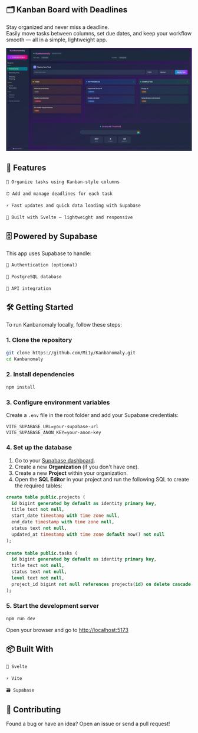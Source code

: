 ## 🗂️ Kanban Board with Deadlines

Stay organized and never miss a deadline.  
Easily move tasks between columns, set due dates, and keep your workflow smooth — all in a simple, lightweight app.

![alt text](static/image.png)


## 🚀 Features

    📌 Organize tasks using Kanban-style columns

    ⏰ Add and manage deadlines for each task

    ⚡ Fast updates and quick data loading with Supabase

    🧡 Built with Svelte — lightweight and responsive

## 🗄️ Powered by Supabase

This app uses Supabase to handle:

    🔐 Authentication (optional)

    🧮 PostgreSQL database

    🔌 API integration


## 🛠️ Getting Started

To run Kanbanomaly locally, follow these steps:

### 1. Clone the repository
```bash
git clone https://github.com/Mi1y/Kanbanomaly.git
cd Kanbanomaly
```

### 2. Install dependencies
```bash
npm install
```

### 3. Configure environment variables
Create a `.env` file in the root folder and add your Supabase credentials:
```env
VITE_SUPABASE_URL=your-supabase-url
VITE_SUPABASE_ANON_KEY=your-anon-key
```

### 4. Set up the database
1. Go to your [Supabase dashboard](https://app.supabase.com/).
2. Create a new **Organization** (if you don't have one).
3. Create a new **Project** within your organization.
4. Open the **SQL Editor** in your project and run the following SQL to create the required tables:
```sql
create table public.projects (
  id bigint generated by default as identity primary key,
  title text not null,
  start_date timestamp with time zone null,
  end_date timestamp with time zone null,
  status text not null,
  updated_at timestamp with time zone default now() not null
);

create table public.tasks (
  id bigint generated by default as identity primary key,
  title text not null,
  status text not null,
  level text not null,
  project_id bigint not null references projects(id) on delete cascade
);
```

### 5. Start the development server
```bash
npm run dev
```
Open your browser and go to [http://localhost:5173](http://localhost:5173)

## 📦 Built With

    🧡 Svelte

    ⚡ Vite

    🗃️ Supabase
  
## 🤝 Contributing

Found a bug or have an idea? Open an issue or send a pull request!